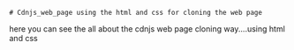     # Cdnjs_web_page using the html and css for cloning the web page 
here you can see the all about the cdnjs web page cloning way....using html and css   
 
